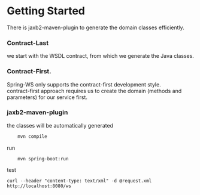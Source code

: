 # Getting Started

There is  jaxb2-maven-plugin to generate the domain classes efficiently.

### Contract-Last  
  we start with the WSDL contract, from which we generate the Java classes.
  
###  Contract-First. 
  Spring-WS only supports the contract-first development style.    
  contract-first approach requires us to create the domain (methods and parameters) for our service first.
  
  
### jaxb2-maven-plugin

the classes will be automatically generated 
```bash
    mvn compile
```

run 
```
    mvn spring-boot:run
```

test
```http request
curl --header "content-type: text/xml" -d @request.xml http://localhost:8080/ws 
```